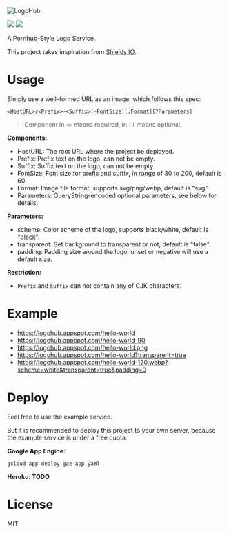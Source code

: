 ![LogoHub](https://logohub.appspot.com/Logo-Hub-36.svg?padding=0&scheme=white&transparent=true)

![](https://img.shields.io/badge/Release-v1.1.0-brightgreen?style=flat-square)
![](https://img.shields.io/badge/License-MIT-blue?style=flat-square)

A Pornhub-Style Logo Service.

This project takes inspiration from [Shields IO](https://shields.io/).

# Usage

Simply use a well-formed URL as an image, which follows this spec: 

```
<HostURL>/<Prefix>-<Suffix>[-FontSize][.Format][?Parameters]
```

> Component in `<>` means required, in `[]` means optional.

**Components:**

* HostURL: The root URL where the project be deployed.
* Prefix: Prefix text on the logo, can not be empty.
* Suffix: Suffix text on the logo, can not be empty.
* FontSize: Font size for prefix and suffix, in range of 30 to 200, default is 60.
* Format: Image file format, supports svg/png/webp, default is "svg".
* Parameters: QueryString-encoded optional parameters, see below for details.

**Parameters:**

* scheme: Color scheme of the logo, supports black/white, default is "black".
* transparent: Set background to transparent or not, default is "false".
* padding: Padding size around the logo, unset or negative will use a default size.

**Restriction:**

* `Prefix` and `Suffix` can not contain any of CJK characters.

# Example

* https://logohub.appspot.com/hello-world
* https://logohub.appspot.com/hello-world-90
* https://logohub.appspot.com/hello-world.png
* https://logohub.appspot.com/hello-world?transparent=true
* https://logohub.appspot.com/hello-world-120.webp?scheme=white&transparent=true&padding=0

# Deploy

Feel free to use the example service. 

But it is recommended to deploy this project to your own server, because the example service is under a free quota. 

**Google App Engine:**

```shell script
gcloud app deploy gae-app.yaml
```

**Heroku: TODO**

# License

MIT
